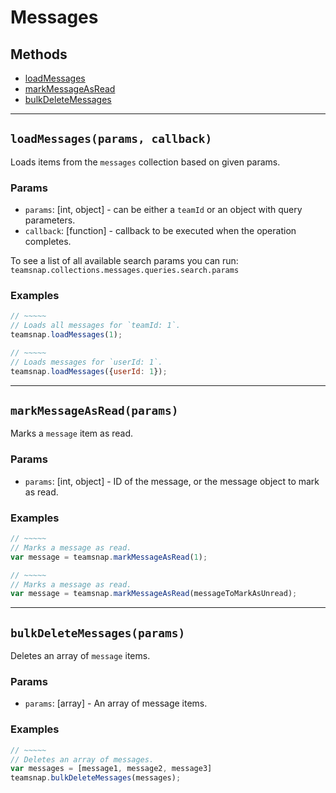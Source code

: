 # Messages

## Methods

- [loadMessages](#loadMessages)
- [markMessageAsRead](#markMessageAsRead)
- [bulkDeleteMessages](#bulkDeleteMessages)


---
<a id="loadMessages"></a>
## `loadMessages(params, callback)`
Loads items from the `messages` collection based on given params.

### Params
* `params`: [int, object] - can be either a `teamId` or an object with query parameters.
* `callback`: [function] - callback to be executed when the operation completes.

To see a list of all available search params you can run:
`teamsnap.collections.messages.queries.search.params`

### Examples
```javascript
// ~~~~~
// Loads all messages for `teamId: 1`.
teamsnap.loadMessages(1);

// ~~~~~
// Loads messages for `userId: 1`.
teamsnap.loadMessages({userId: 1});
```


---


<a id="markMessageAsRead"></a>
## `markMessageAsRead(params)`
Marks a `message` item as read.

### Params
* `params`: [int, object] - ID of the message, or the message object to mark as read.

### Examples
```javascript
// ~~~~~
// Marks a message as read.
var message = teamsnap.markMessageAsRead(1);

// ~~~~~
// Marks a message as read.
var message = teamsnap.markMessageAsRead(messageToMarkAsUnread);
```

---


<a id="bulkDeleteMessages"></a>
## `bulkDeleteMessages(params)`
Deletes an array of `message` items.

### Params
* `params`: [array] - An array of message items.

### Examples
```javascript
// ~~~~~
// Deletes an array of messages.
var messages = [message1, message2, message3]
teamsnap.bulkDeleteMessages(messages);
```
